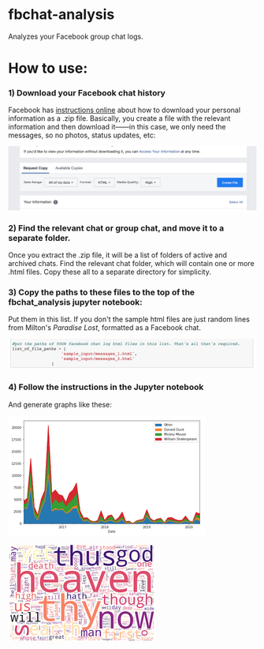 # fbchat-analysis

Analyzes your Facebook group chat logs.

# How to use:

### 1) Download your Facebook chat history

Facebook has [instructions online](https://www.facebook.com/help/1701730696756992/?helpref=hc_fnav) about how to download your personal information as a .zip file. Basically, you create a file with the relevant information and then download it——in this case, we only need the messages, so no photos, status updates, etc:

![](Screenshots/Facebook_Site.png)

### 2) Find the relevant chat or group chat, and move it to a separate folder. 

Once you extract the .zip file, it will be a list of folders of active and archived chats. Find the relevant chat folder, which will contain one or more .html files. Copy these all to a separate directory for simplicity.

### 3) Copy the paths to these files to the top of the fbchat_analysis jupyter notebook:

Put them in this list. If you don't the sample html files are just random lines from Milton's *Paradise Lost*, formatted as a Facebook chat.

![](Screenshots/filenames.png)

### 4) Follow the instructions in the Jupyter notebook

And generate graphs like these:

![Area plot showing who writes more over time](Screenshots/areaplot.png)

![Word cloud](Screenshots/wordcloud.png)
